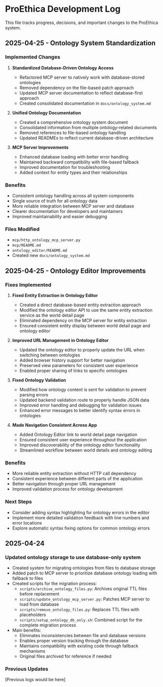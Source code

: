 # ProEthica Development Log

This file tracks progress, decisions, and important changes to the ProEthica system.

## 2025-04-25 - Ontology System Standardization

### Implemented Changes

1. **Standardized Database-Driven Ontology Access**
   - Refactored MCP server to natively work with database-stored ontologies
   - Removed dependency on the file-based patch approach
   - Updated MCP server documentation to reflect database-first approach
   - Created consolidated documentation in `docs/ontology_system.md`

2. **Unified Ontology Documentation**
   - Created a comprehensive ontology system document
   - Consolidated information from multiple ontology-related documents
   - Removed references to file-based ontology handling
   - Updated READMEs to reflect current database-driven architecture

3. **MCP Server Improvements**
   - Enhanced database loading with better error handling
   - Maintained backward compatibility with file-based fallback
   - Improved documentation for troubleshooting
   - Added context for entity types and their relationships

### Benefits

- Consistent ontology handling across all system components
- Single source of truth for all ontology data
- More reliable integration between MCP server and database
- Clearer documentation for developers and maintainers
- Improved maintainability and easier debugging

### Files Modified

- `mcp/http_ontology_mcp_server.py`
- `mcp/README.md`
- `ontology_editor/README.md`
- Created new `docs/ontology_system.md`

## 2025-04-25 - Ontology Editor Improvements

### Fixes Implemented

1. **Fixed Entity Extraction in Ontology Editor**
   - Created a direct database-based entity extraction approach
   - Modified the ontology editor API to use the same entity extraction service as the world detail page
   - Eliminated dependency on the MCP server for entity extraction
   - Ensured consistent entity display between world detail page and ontology editor

2. **Improved URL Management in Ontology Editor**
   - Updated the ontology editor to properly update the URL when switching between ontologies
   - Added browser history support for better navigation
   - Preserved view parameters for consistent user experience
   - Enabled proper sharing of links to specific ontologies

3. **Fixed Ontology Validation**
   - Modified how ontology content is sent for validation to prevent parsing errors
   - Updated backend validation route to properly handle JSON data
   - Improved error handling and debugging for validation issues
   - Enhanced error messages to better identify syntax errors in ontologies

4. **Made Navigation Consistent Across App**
   - Added Ontology Editor link to world detail page navigation
   - Ensured consistent user experience throughout the application
   - Improved discoverability of the ontology editor functionality
   - Streamlined workflow between world details and ontology editing

### Benefits

- More reliable entity extraction without HTTP call dependency
- Consistent experience between different parts of the application
- Better navigation through proper URL management
- Improved validation process for ontology development

### Next Steps

- Consider adding syntax highlighting for ontology errors in the editor
- Implement more detailed validation feedback with line numbers and error locations
- Explore automatic syntax fixing options for common ontology errors
## 2025-04-24

### Updated ontology storage to use database-only system

- Created system for migrating ontologies from files to database storage
- Added patch to MCP server to prioritize database ontology loading with fallback to files
- Created scripts for the migration process:
  - `scripts/archive_ontology_files.py`: Archives original TTL files before replacement
  - `scripts/update_ontology_mcp_server.py`: Patches MCP server to load from database
  - `scripts/remove_ontology_files.py`: Replaces TTL files with placeholders
  - `scripts/setup_ontology_db_only.sh`: Combined script for the complete migration process
- Main benefits:
  - Eliminates inconsistencies between file and database versions
  - Enables proper version tracking through the database
  - Maintains compatibility with existing code through fallback mechanisms
  - Original files archived for reference if needed

### Previous Updates

[Previous logs would be here]
